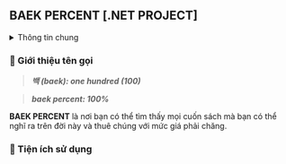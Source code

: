 ## BAEK PERCENT [.NET PROJECT]

<details>
<summary>Thông tin chung</summary>

## Nhóm 3

- 📋 **Đề tài**: Quản lý cửa hàng cho thuê sách truyện

- 💻 **Lớp học phần**: 232IS25A01

### ✊ Danh sách thành viên

| Họ và tên           | Mã sinh viên | 🔗 Link to GitHub profile                   |
| ------------------- | ------------ | -----------------------------------------   |
| Phạm Ngọc Nghiệp 🌟 | 24A4042603   | [xxelxt](https://github.com/xxelxt)         |
| Nguyễn Hoàng Anh    | 24A4040572   | [hna-gnaoh](https://github.com/hna-gnaoh)   |
| Phạm Bảo Anh        | 24A4042424   | [PhamBaoAnh](https://github.com/PhamBaoAnh) |
| Hà Gia Bảo          | 24A4042425   | [tuilaBao03](https://github.com/tuilaBao03) |
| Ngô Văn Minh        | 24A4042598   | [NMinh19](https://github.com/NMinh19)       |

</details>

### 📘 Giới thiệu tên gọi

> ***백 (baek): one hundred (100)***

> ***baek percent: 100%***

**BAEK PERCENT** là nơi bạn có thể tìm thấy mọi cuốn sách mà bạn có thể nghĩ ra trên đời này và thuê chúng với mức giá phải chăng.

### 🚀 Tiện ích sử dụng

